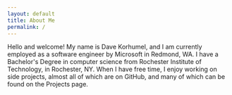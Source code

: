 ```yaml
---
layout: default
title: About Me
permalink: /
---
```


Hello and welcome! My name is Dave Korhumel, and I am currently employed as a
software engineer by Microsoft in Redmond, WA. I have a Bachelor's Degree in
computer science from Rochester Institute of Technology, in Rochester, NY. When
I have free time, I enjoy working on side projects, almost all of which are on
GitHub, and many of which can be found on the Projects page.
